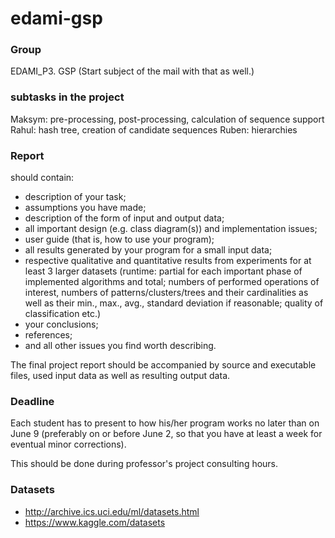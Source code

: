 # edami-gsp

### Group
EDAMI_P3. GSP
(Start subject of the mail with that as well.)

### subtasks in the project
Maksym: pre-processing, post-processing, calculation of sequence support
Rahul: hash tree, creation of candidate sequences
Ruben: hierarchies

### Report
should contain:

- description of your task;
- assumptions you have made;
- description of the form of input and output data;
- all important design (e.g. class diagram(s)) and implementation issues;
- user guide (that is, how to use your program);
- all results generated by your program for a small input data;
- respective qualitative and quantitative results from experiments for at least 3 larger datasets  (runtime: partial for each important phase of implemented algorithms and total; numbers of performed operations of interest, numbers of patterns/clusters/trees and their cardinalities as well as their min., max., avg., standard deviation if reasonable; quality of classification etc.)
- your conclusions;
- references;
- and all other issues you find worth describing.

The final project report should be accompanied by source and executable files, used input data as well as resulting output data.

### Deadline
Each student has to present to how his/her program works no later than on June 9 (preferably on or before June 2, so that you have at least a week for eventual minor corrections).

This should be done during professor's project consulting hours.

### Datasets

 - http://archive.ics.uci.edu/ml/datasets.html
 - https://www.kaggle.com/datasets
